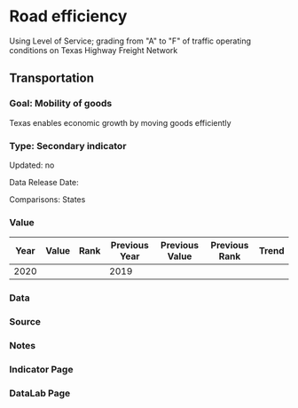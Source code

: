 # Road efficiency

Using Level of Service; grading from "A" to "F" of traffic operating conditions on Texas Highway Freight Network

## Transportation

### Goal: Mobility of goods

Texas enables economic growth by moving goods efficiently

### Type: Secondary indicator

Updated: no

Data Release Date: 

Comparisons: States

### Value

| Year        |  Value      | Rank        | Previous Year | Previous Value | Previous Rank | Trend | 
| ----------- | ----------- | ----------- | ----------- | ----------- | ----------- | -----------|
|   2020      |             |             |      2019   |             |             |            | 

### Data

### Source

### Notes


### Indicator Page


### DataLab Page